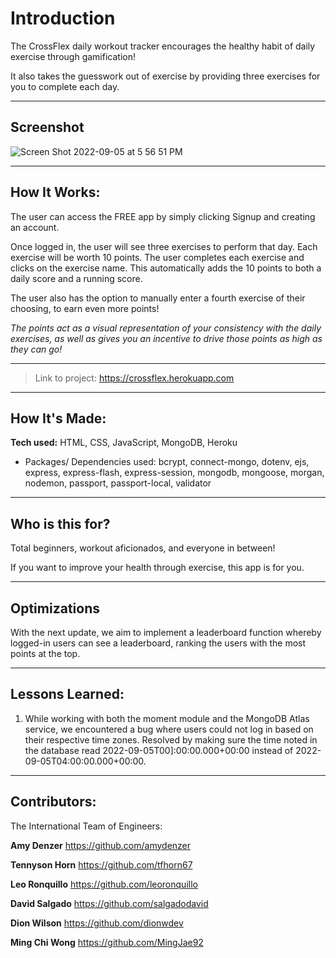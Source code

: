 # Introduction

The CrossFlex daily workout tracker encourages the healthy habit of daily exercise through gamification! 

It also takes the guesswork out of exercise by providing three exercises for you to complete each day.

---
## Screenshot

![Screen Shot 2022-09-05 at 5 56 51 PM](https://user-images.githubusercontent.com/107150744/188525474-e36f4168-51f8-45a6-9d4f-4f447b13a13a.png)


---
## How It Works:

The user can access the FREE app by simply clicking Signup and creating an account.

Once logged in, the user will see three exercises to perform that day. Each exercise will be worth 10 points. The user completes each exercise and clicks on the exercise name. This automatically adds the 10 points to both a daily score and a running score.

The user also has the option to manually enter a fourth exercise of their choosing, to earn even more points!

*The points act as a visual representation of your consistency with the daily exercises, as well as gives you an incentive to drive those points as high as they can go!*

---

> Link to project: https://crossflex.herokuapp.com

---

## How It's Made:

**Tech used:** HTML, CSS, JavaScript, MongoDB, Heroku

- Packages/ Dependencies used: bcrypt, connect-mongo, dotenv, ejs, express, express-flash, express-session, mongodb, mongoose, morgan, nodemon, passport, passport-local, validator

---

## Who is this for?

Total beginners, workout aficionados, and everyone in between! 

If you want to improve your health through exercise, this app is for you.



---

## Optimizations

With the next update, we aim to implement a leaderboard function whereby logged-in users can see a leaderboard, ranking the users with the most points at the top.

---

## Lessons Learned:

1. While working with both the moment module and the MongoDB Atlas service, we encountered a bug where users could not log in based on their respective time zones. Resolved by making sure the time noted in the database read 2022-09-05T00]:00:00.000+00:00 instead of 2022-09-05T04:00:00.000+00:00.

---
## Contributors:
The International Team of Engineers:

**Amy Denzer** https://github.com/amydenzer

**Tennyson Horn** https://github.com/tfhorn67

**Leo Ronquillo** https://github.com/leoronquillo

**David Salgado** https://github.com/salgadodavid

**Dion Wilson** https://github.com/dionwdev

**Ming Chi Wong** https://github.com/MingJae92